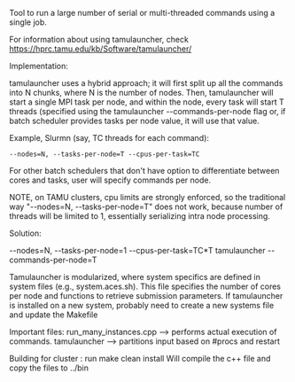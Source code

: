 Tool to run a large number of serial or multi-threaded commands using a single job.

For information about using tamulauncher, check
https://hprc.tamu.edu/kb/Software/tamulauncher/

Implementation:

tamulauncher uses a hybrid approach; it will first split up all the commands into N chunks, where N is the number of nodes. Then, tamulauncher will start a single MPI task per node, and
within the node, every task will start T threads (specified using the tamulauncher --commands-per-node flag or, if batch scheduler provides tasks per node value, it will use that value.


Example, Slurmn (say, TC  threads for each command):
    
    --nodes=N, --tasks-per-node=T --cpus-per-task=TC
 
For other batch schedulers that don't have option to differentiate between cores and tasks, 
user will specify commands per node.


NOTE, on TAMU clusters, cpu limits are strongly enforced, so the traditional way "--nodes=N, --tasks-per-node=T" 
does not work, because number of threads will be limited to 1, essentially serializing intra node processing.

Solution:

--nodes=N, --tasks-per-node=1 --cpus-per-task=TC*T
tamulauncher --commands-per-node=T

Tamulauncher is modularized, where system specifics are defined in system files (e.g., system.aces.sh). This file specifies the number of cores per node and functions to retrieve submission parameters. If tamulauncher is installed on a new system, probably need to create a new systems file and update the Makefile

Important files:
run_many_instances.cpp --> performs actual execution of commands.
tamulauncher --> partitions input based on #procs and restart

Building for cluster <target>:
run make clean <target> install
Will compile the c++ file and copy the files to ../bin



